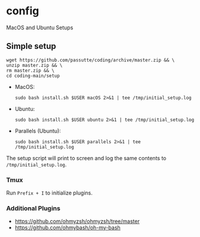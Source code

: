# config
MacOS and Ubuntu Setups

## Simple setup
```
wget https://github.com/passutte/coding/archive/master.zip && \
unzip master.zip && \
rm master.zip && \
cd coding-main/setup
```

* MacOS:
  ```
  sudo bash install.sh $USER macOS 2>&1 | tee /tmp/initial_setup.log
  ```
* Ubuntu:
  ```
  sudo bash install.sh $USER ubuntu 2>&1 | tee /tmp/initial_setup.log
  ```
* Parallels (Ubuntu):
  ```
  sudo bash install.sh $USER parallels 2>&1 | tee /tmp/initial_setup.log
  ```

The setup script will print to screen and log the same contents to `/tmp/initial_setup.log`.

### Tmux
Run ```Prefix + I``` to initialize plugins.

### Additional Plugins
* https://github.com/ohmyzsh/ohmyzsh/tree/master
* https://github.com/ohmybash/oh-my-bash
